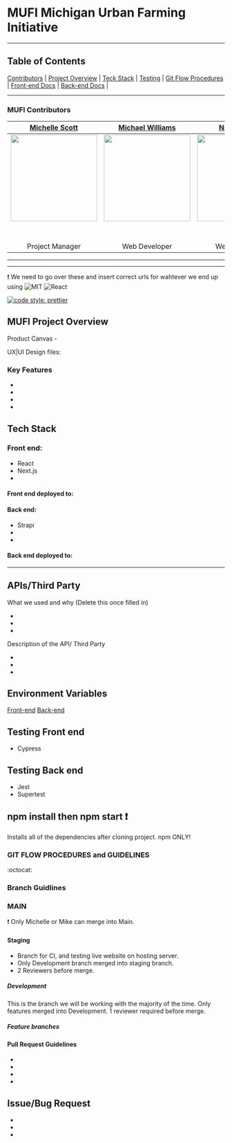 # MUFI Michigan Urban Farming Initiative

---

## Table of Contents

[Contributors](https://github.com/Michigan-Urban-Farming-Initiative/MUFI#mufi-contributors) | 
[Project Overview](https://github.com/Michigan-Urban-Farming-Initiative/MUFI#save-this-job-project-overview) | 
[Teck Stack](https://github.com/Michigan-Urban-Farming-Initiative/MUFI#tech-stack) | 
[Testing](https://github.com/Michigan-Urban-Farming-Initiative/MUFI#testing-front-end) |
[Git Flow Procedures](https://github.com/Michigan-Urban-Farming-Initiative/MUFI#gitflo-procedures-and-guidlines) |
[Front-end Docs](https://github.com/Michigan-Urban-Farming-Initiative/FE_MUFI#readme) |
[Back-end Docs](https://github.com/Michigan-Urban-Farming-Initiative/BE_MUFI#readme) |

---

### MUFI Contributors

|                                                     [Michelle Scott](https://github.com/scottmm374)                                                     |                                                   [Michael Williams](https://github.com/mikeyjwilliams)                                                   |                                                     [Nick Watson](https://github.com/ngwatso)                                                      |                                                    [Dalton Walker](https://github.com/daltonwalkerdw)                                                     |
| :-----------------------------------------------------------------------------------------------------------------------------------------------------: | :-------------------------------------------------------------------------------------------------------------------------------------------------------: | :------------------------------------------------------------------------------------------------------------------------------------------------: | :-------------------------------------------------------------------------------------------------------------------------------------------------------: |
| [<img src="https://www.dalesjewelers.com/wp-content/uploads/2018/10/placeholder-silhouette-female.png" width = "200" />](https://github.com/scottmm374) | [<img src="https://www.dalesjewelers.com/wp-content/uploads/2018/10/placeholder-silhouette-male.png" width = "200" />](https://github.com/mikeyjwilliams) | [<img src="https://www.dalesjewelers.com/wp-content/uploads/2018/10/placeholder-silhouette-male.png" width = "200" />](https://github.com/ngwatso) | [<img src="https://www.dalesjewelers.com/wp-content/uploads/2018/10/placeholder-silhouette-male.png" width = "200" />](https://github.com/daltonwalkerdw) |
|                                 [<img src="https://github.com/favicon.ico" width="15"> ](https://github.com/scottmm374)                                 |                                [<img src="https://github.com/favicon.ico" width="15"> ](https://github.com/mikeyjwilliams)                                |                                [<img src="https://github.com/favicon.ico" width="15"> ](https://github.com/ngwatso)                                |                                [<img src="https://github.com/favicon.ico" width="15"> ](https://github.com/daltonwalkerdw)                                |
|               [ <img src="https://static.licdn.com/sc/h/al2o9zrvru7aqj8e1x2rzsrca" width="15"> ](https://www.linkedin.com/in/scottmm374/)               |              [ <img src="https://static.licdn.com/sc/h/al2o9zrvru7aqj8e1x2rzsrca" width="15"> ](https://www.linkedin.com/in/mikeyjwilliams/)              |            [ <img src="https://static.licdn.com/sc/h/al2o9zrvru7aqj8e1x2rzsrca" width="15"> ](https://www.linkedin.com/in/ngwatson79/)             |           [ <img src="https://static.licdn.com/sc/h/al2o9zrvru7aqj8e1x2rzsrca" width="15"> ](https://www.linkedin.com/in/dalton-walker-codes/)            |
|                                                                     Project Manager                                                                     |                                                                       Web Developer                                                                       |                                                                   Web Developer                                                                    |                                                                       Web Developer                                                                       |

---

---

:exclamation: We need to go over these and insert correct urls for wahtever we end up using
![MIT](https://img.shields.io/packagist/l/doctrine/orm.svg)
![React](https://img.shields.io/badge/react-v16.7.0--alpha.2-blue.svg)

[![code style: prettier](https://img.shields.io/badge/code_style-prettier-ff69b4.svg?style=flat-square)]()

## MUFI Project Overview

Product Canvas -

UX|UI Design files:

### Key Features

-
-
-
-

## Tech Stack

### Front end:

- React
- Next.js
-

#### Front end deployed to:

#### Back end:

- Strapi
-
-

#### Back end deployed to:

---

## APIs/Third Party

What we used and why (Delete this once filled in)

-
-
-

Description of the API/ Third Party

-
-
-

## Environment Variables

[Front-end](link)
[Back-end](link)

## Testing Front end

- Cypress

## Testing Back end

- Jest
- Supertest

## npm install then npm start :exclamation:

Installs all of the dependencies after cloning project. npm ONLY!

### GIT FLOW PROCEDURES and GUIDELINES

:octocat:

### Branch Guidlines

### MAIN

:exclamation: Only Michelle or Mike can merge into Main.

#### Staging

- Branch for CI, and testing live website on hosting server.
- Only Development branch merged into staging branch.
- 2 Reviewers before merge.

##### Development

This is the branch we will be working with the majority of the time.
Only features merged into Development. 1 reviewer required before merge.

##### Feature branches

#### Pull Request Guidelines

-
-
-
-

## Issue/Bug Request

-
-
-
